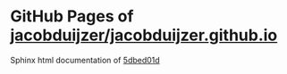 GitHub Pages of [jacobduijzer/jacobduijzer.github.io](https://github.com/jacobduijzer/jacobduijzer.github.io.git)
===
Sphinx html documentation of [5dbed01d](https://github.com/jacobduijzer/jacobduijzer.github.io/tree/5dbed01d1e0e6b86c17f2b9d446c47e8aaa19acb)
